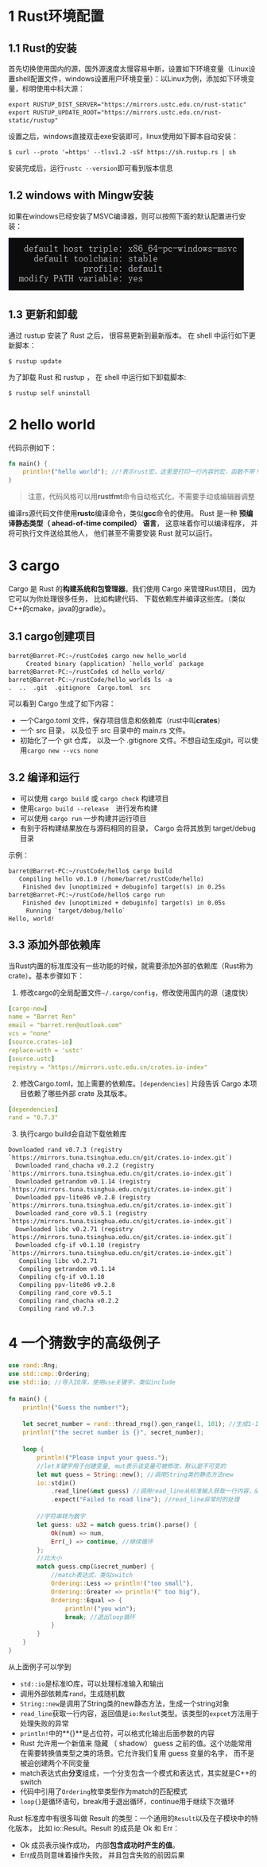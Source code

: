 
# 1 Rust环境配置

## 1.1 Rust的安装
首先切换使用国内的源，国外源速度太慢容易中断，设置如下环境变量（Linux设置shell配置文件，windows设置用户环境变量）：以Linux为例，添加如下环境变量，标明使用中科大源：
```shell
export RUSTUP_DIST_SERVER="https://mirrors.ustc.edu.cn/rust-static"
export RUSTUP_UPDATE_ROOT="https://mirrors.ustc.edu.cn/rust-static/rustup"
```
设置之后，windows直接双击exe安装即可，linux使用如下脚本自动安装：
```shell
$ curl --proto '=https' --tlsv1.2 -sSf https://sh.rustup.rs | sh
```
安装完成后，运行`rustc --version`即可看到版本信息​

## 1.2 windows with Mingw安装
如果在windows已经安装了MSVC编译器，则可以按照下面的默认配置进行安装：

![image.png](.assets/1591890782860-8c90270d-f208-4918-ab8f-8a6ac150dd5a.png)

## 1.3 更新和卸载
通过 rustup 安装了 Rust 之后， 很容易更新到最新版本。 在 shell 中运行如下更新脚本：
```shell
$ rustup update
```
为了卸载 Rust 和 rustup ， 在 shell 中运行如下卸载脚本:
```shell
$ rustup self uninstall
```

# 2 hello world
代码示例如下：
```rust
fn main() {
    println!("hello world"); //!表示rust宏，这里是打印一行内容的宏，函数不带！
}
```
> 注意，代码风格可以用**rustfmt**命令自动格式化，不需要手动或编辑器调整

编译rs源代码文件使用**rustc**编译命令，类似**gcc**命令的使用。
Rust 是一种 **预编译静态类型（ ahead-of-time compiled） 语言**， 这意味着你可以编译程序， 并将可执行文件送给其他人， 他们甚至不需要安装 Rust 就可以运行。


# 3 cargo
Cargo 是 Rust 的**构建系统和包管理器**。我们使用 Cargo 来管理Rust项目， 因为它可以为你处理很多任务， 比如构建代码、 下载依赖库并编译这些库。（类似C++的cmake，java的gradle）。

## 3.1 cargo创建项目
```shell
barret@Barret-PC:~/rustCode$ cargo new hello_world
     Created binary (application) `hello_world` package
barret@Barret-PC:~/rustCode$ cd hello_world/
barret@Barret-PC:~/rustCode/hello_world$ ls -a
.  ..  .git  .gitignore  Cargo.toml  src
```
可以看到 Cargo 生成了如下内容：

- 一个Cargo.toml 文件，保存项目信息和依赖库（rust中叫**crates**）
-  一个 src 目录， 以及位于 src 目录中的 main.rs 文件。
- 初始化了一个 git 仓库， 以及一个 .gitignore 文件。不想自动生成git，可以使用`cargo new --vcs none`



## 3.2 编译和运行

- 可以使用 `cargo build` 或 `cargo check` 构建项目
- 使用`cargo build --release  `进行发布构建
- 可以使用 `cargo run` 一步构建并运行项目
- 有别于将构建结果放在与源码相同的目录， Cargo 会将其放到 target/debug 目录



示例：
```shell
barret@Barret-PC:~/rustCode/hello$ cargo build
   Compiling hello v0.1.0 (/home/barret/rustCode/hello)
    Finished dev [unoptimized + debuginfo] target(s) in 0.25s
barret@Barret-PC:~/rustCode/hello$ cargo run
    Finished dev [unoptimized + debuginfo] target(s) in 0.05s
     Running `target/debug/hello`
Hello, world!
```

## 3.3 添加外部依赖库
当Rust内置的标准库没有一些功能的时候，就需要添加外部的依赖库（Rust称为crate）。基本步骤如下：

1. 修改cargo的全局配置文件`~/.cargo/config`，修改使用国内的源（速度快）
```yaml
[cargo-new]
name = "Barret Ren"
email = "barret.ren@outlook.com"
vcs = "none"
[source.crates-io]
replace-with = 'ustc'
[source.ustc]
registry = "https://mirrors.ustc.edu.cn/crates.io-index"
```

2. 修改Cargo.toml，加上需要的依赖库。`[dependencies]` 片段告诉 Cargo 本项目依赖了哪些外部 crate 及其版本。
```yaml
[dependencies]
rand = "0.7.3"
```

3. 执行cargo build会自动下载依赖库
```shell
Downloaded rand v0.7.3 (registry `https://mirrors.tuna.tsinghua.edu.cn/git/crates.io-index.git`)
  Downloaded rand_chacha v0.2.2 (registry `https://mirrors.tuna.tsinghua.edu.cn/git/crates.io-index.git`)
  Downloaded getrandom v0.1.14 (registry `https://mirrors.tuna.tsinghua.edu.cn/git/crates.io-index.git`)
  Downloaded ppv-lite86 v0.2.8 (registry `https://mirrors.tuna.tsinghua.edu.cn/git/crates.io-index.git`)
  Downloaded rand_core v0.5.1 (registry `https://mirrors.tuna.tsinghua.edu.cn/git/crates.io-index.git`)
  Downloaded libc v0.2.71 (registry `https://mirrors.tuna.tsinghua.edu.cn/git/crates.io-index.git`)
  Downloaded cfg-if v0.1.10 (registry `https://mirrors.tuna.tsinghua.edu.cn/git/crates.io-index.git`)
   Compiling libc v0.2.71
   Compiling getrandom v0.1.14
   Compiling cfg-if v0.1.10
   Compiling ppv-lite86 v0.2.8
   Compiling rand_core v0.5.1
   Compiling rand_chacha v0.2.2
   Compiling rand v0.7.3
```

# 4 一个猜数字的高级例子
```rust
use rand::Rng;
use std::cmp::Ordering;
use std::io; //导入IO库，使用use关键字，类似include

fn main() {
    println!("Guess the number!");

    let secret_number = rand::thread_rng().gen_range(1, 101); //生成1-100的随机数
    println!("the secret number is {}", secret_number);

    loop {
        println!("Please input your guess.");
        //let关键字用于创建变量, mut表示该变量可被修改，默认是不可变的
        let mut guess = String::new(); //调用String类的静态方法new
        io::stdin()
            .read_line(&mut guess) //调用read_line从标准输入获取一行内容，&表示引用
            .expect("Failed to read line"); //read_line异常时的处理

        //字符串转为数字
        let guess: u32 = match guess.trim().parse() {
            Ok(num) => num,
            Err(_) => continue, //继续循环
        };
        //比大小
        match guess.cmp(&secret_number) {
            //match表达式，类似switch
            Ordering::Less => println!("too small"),
            Ordering::Greater => println!(" too big"),
            Ordering::Equal => {
                println!("you win");
                break; //退出loop循环
            }
        }
    }
}
```
从上面例子可以学到

- `std::io`是标准IO库，可以处理标准输入和输出
- 调用外部依赖库`rand`，生成随机数
- `String::new`是调用了String类的new静态方法，生成一个string对象
- `read_line`获取一行内容，返回值是`io:Reslut`类型。该类型的`expcet`方法用于处理失败的异常
- `println!`中的**{}**是占位符，可以格式化输出后面参数的内容
- Rust 允许用一个新值来 隐藏 （ shadow） guess 之前的值。这个功能常用在需要转换值类型之类的场景。它允许我们复用 guess 变量的名字， 而不是被迫创建两个不同变量
- match表达式由**分支**组成，一个分支包含一个模式和表达式，其实就是C++的switch
- 代码中引用了`Ordering`枚举类型作为match的匹配模式
- `loop{}`是循环语句，break用于退出循环，continue用于继续下次循环


Rust 标准库中有很多叫做 Result 的类型：一个通用的`Result`以及在子模块中的特化版本， 比如 io::Result。Result 的成员是 Ok 和 Err：

- Ok 成员表示操作成功， 内部**包含成功时产生的值**。
- Err成员则意味着操作失败， 并且包含失败的前因后果
